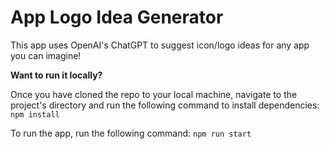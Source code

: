 # App Logo Idea Generator

This app uses OpenAI's ChatGPT to suggest icon/logo ideas for any app you can imagine!


**Want to run it locally?**

Once you have cloned the repo to your local machine, navigate to the project's directory and run the following command to install dependencies:
`npm install`

To run the app, run the following command:
`npm run start`
